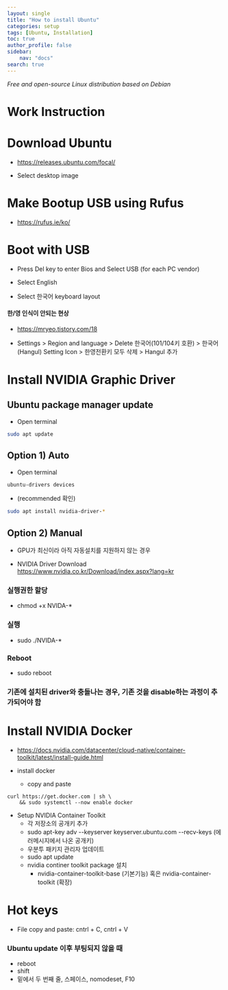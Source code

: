 ```yaml
---
layout: single
title: "How to install Ubuntu"
categories: setup
tags: [Ubuntu, Installation]
toc: true
author_profile: false
sidebar:
    nav: "docs"
search: true
---
```


*Free and open-source Linux distribution based on Debian*

# Work Instruction

# Download Ubuntu

- https://releases.ubuntu.com/focal/

- Select desktop image
  
# Make Bootup USB using Rufus

- https://rufus.ie/ko/

# Boot with USB

- Press Del key to enter Bios and Select USB (for each PC vendor)

- Select English

- Select 한국어 keyboard layout

#### 한/영 인식이 안되는 현상

- https://mryeo.tistory.com/18

- Settings > Region and language > Delete 한국어(101/104키 호환) > 한국어(Hangul) Setting Icon > 한영전환키 모두 삭제 > Hangul 추가





# Install NVIDIA Graphic Driver

## Ubuntu package manager update

- Open terminal

```bash
sudo apt update
```

## Option 1) Auto

- Open terminal

```bash
ubuntu-drivers devices
```

- (recommended 확인)

```bash
sudo apt install nvidia-driver-*
```

## Option 2) Manual

- GPU가 최신이라 아직 자동설치를 지원하지 않는 경우

- NVIDIA Driver Download https://www.nvidia.co.kr/Download/index.aspx?lang=kr

### 실행권한 할당

- chmod +x NVIDA-*

### 실행

- sudo ./NVIDA-*

### Reboot

- sudo reboot

### 기존에 설치된 driver와 충돌나는 경우, 기존 것을 disable하는 과정이 추가되어야 함

# Install NVIDIA Docker

- https://docs.nvidia.com/datacenter/cloud-native/container-toolkit/latest/install-guide.html

- install docker 
  - copy and paste

```
curl https://get.docker.com | sh \
    && sudo systemctl --now enable docker
```
- Setup NVIDIA Container Toolkit
  - 각 저장소의 공개키 추가
  - sudo apt-key adv --keyserver keyserver.ubuntu.com --recv-keys (에러메시지에서 나온 공개키)
  - 우분투 패키지 관리자 업데이트
  - sudo apt update
  - nvidia continer toolkit package 설치
    - nvidia-container-toolkit-base (기본기능) 혹은 nvidia-container-toolkit (확장)



# Hot keys

- File copy and paste: cntrl + C, cntrl + V

### Ubuntu update 이후 부팅되지 않을 때

- reboot
- shift
- 밑에서 두 번째 줄, 스페이스, nomodeset, F10
  